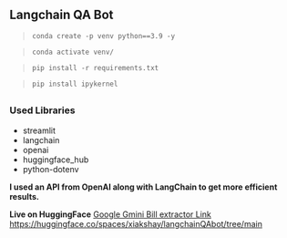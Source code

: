 ## Langchain QA Bot


> `conda create -p venv python==3.9 -y`


> `conda activate venv/`


> `pip install -r requirements.txt`


> `pip install ipykernel`



##

### Used Libraries
* streamlit
* langchain
* openai
* huggingface_hub
* python-dotenv


**I used an API from OpenAI along with LangChain to get more efficient results.**

**Live on HuggingFace**
[Google Gmini Bill extractor Link](https://huggingface.co/spaces/xiakshay/langchainQAbot/tree/main)
https://huggingface.co/spaces/xiakshay/langchainQAbot/tree/main
